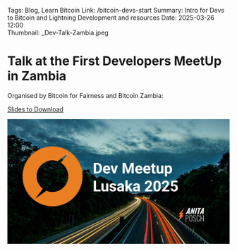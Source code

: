 Tags: Blog, Learn Bitcoin
Link: /bitcoin-devs-start 
Summary: Intro for Devs to Bitcoin and Lightning Development and resources
Date: 2025-03-26 12:00  
Thumbnail: _Dev-Talk-Zambia.jpeg

# Talk at the First Developers MeetUp in Zambia

Organised by Bitcoin for Fairness and Bitcoin Zambia:

[Slides to Download](../../assets/Resources-Devs-Meetup-Zambia-2025.pdf)

![](_Dev-Talk-Zambia.jpeg)
